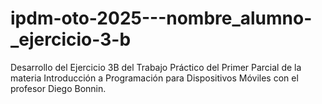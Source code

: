 # ipdm-oto-2025---nombre_alumno-_ejercicio-3-b
Desarrollo del Ejercicio 3B del Trabajo Práctico del Primer Parcial de la materia Introducción a Programación para Dispositivos Móviles con el profesor Diego Bonnin.
